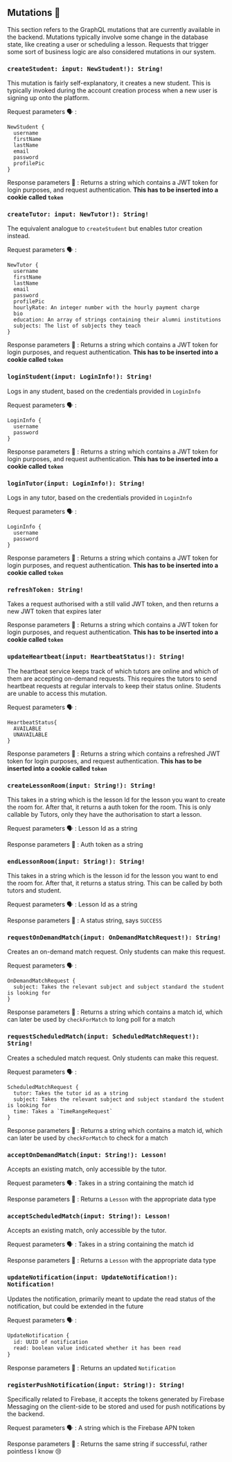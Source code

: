 ## Mutations 🧬
This section refers to the GraphQL mutations that are currently available in the backend. Mutations typically involve some change in the database state, like creating a user or scheduling a lesson. Requests that trigger some sort of business logic are also considered mutations in our system.

### `createStudent: input: NewStudent!): String!`
This mutation is fairly self-explanatory, it creates a new student. This is typically invoked during the account creation process when a new user is signing up onto the platform.

Request parameters :speaking_head: :
```
NewStudent {
  username
  firstName
  lastName
  email
  password
  profilePic
}
```

Response parameters :repeat: :
Returns a string which contains a JWT token for login purposes, and request authentication. **This has to be inserted into a cookie called `token`**

### `createTutor: input: NewTutor!): String!`
The equivalent analogue to `createStudent` but enables tutor creation instead.


Request parameters :speaking_head: :
```
NewTutor {
  username
  firstName
  lastName
  email
  password
  profilePic
  hourlyRate: An integer number with the hourly payment charge
  bio
  education: An array of strings containing their alumni institutions
  subjects: The list of subjects they teach
}
```

Response parameters :repeat: :
Returns a string which contains a JWT token for login purposes, and request authentication. **This has to be inserted into a cookie called `token`**

### `loginStudent(input: LoginInfo!): String!`
Logs in any student, based on the credentials provided in `LoginInfo`

Request parameters :speaking_head: :
```
LoginInfo {
  username
  password
}
```

Response parameters :repeat: :
Returns a string which contains a JWT token for login purposes, and request authentication. **This has to be inserted into a cookie called `token`**

### `loginTutor(input: LoginInfo!): String!`
Logs in any tutor, based on the credentials provided in `LoginInfo`

Request parameters :speaking_head: :
```
LoginInfo {
  username
  password
}
```

Response parameters :repeat: :
Returns a string which contains a JWT token for login purposes, and request authentication. **This has to be inserted into a cookie called `token`**

### `refreshToken: String!`
Takes a request authorised with a still valid JWT token, and then returns a new JWT token that expires later

Response parameters :repeat: :
Returns a string which contains a JWT token for login purposes, and request authentication. **This has to be inserted into a cookie called `token`**

### `updateHeartbeat(input: HeartbeatStatus!): String!`
The heartbeat service keeps track of which tutors are online and which of them are accepting on-demand requests. This requires the tutors to send heartbeat requests at regular intervals to keep their status online. Students are unable to access this mutation.

Request parameters :speaking_head: :
```
HeartbeatStatus{
  AVAILABLE
  UNAVAILABLE
}
```

Response parameters :repeat: :
Returns a string which contains a refreshed JWT token for login purposes, and request authentication. **This has to be inserted into a cookie called `token`**

### `createLessonRoom(input: String!): String!`
This takes in a string which is the lesson Id for the lesson you want to create the room for. After that, it returns a auth token for the room. This is only callable by Tutors, only they have the authorisation to start a lesson.

Request parameters :speaking_head: : 
Lesson Id as a string

Response parameters :repeat: :
Auth token as a string

### `endLessonRoom(input: String!): String!`
This takes in a string which is the lesson id for the lesson you want to end the room for. After that, it returns a status string. This can be called by both tutors and student.

Request parameters :speaking_head: : 
Lesson Id as a string

Response parameters :repeat: :
A status string, says `SUCCESS`

### `requestOnDemandMatch(input: OnDemandMatchRequest!): String!`
Creates an on-demand match request. Only students can make this request.

Request parameters :speaking_head: :
```
OnDemandMatchRequest {
  subject: Takes the relevant subject and subject standard the student is looking for
}
```

Response parameters :repeat: :
Returns a string which contains a match id, which can later be used by `checkForMatch` to long poll for a match

### `requestScheduledMatch(input: ScheduledMatchRequest!): String!`
Creates a scheduled match request. Only students can make this request.

Request parameters :speaking_head: :
```
ScheduledMatchRequest {
  tutor: Takes the tutor id as a string
  subject: Takes the relevant subject and subject standard the student is looking for
  time: Takes a `TimeRangeRequest`
}
```

Response parameters :repeat: :
Returns a string which contains a match id, which can later be used by `checkForMatch` to check for a match

### `acceptOnDemandMatch(input: String!): Lesson!`
Accepts an existing match, only accessible by the tutor.

Request parameters :speaking_head: :
Takes in a string containing the match id

Response parameters :repeat: :
Returns a `Lesson` with the appropriate data type

### `acceptScheduledMatch(input: String!): Lesson!`
Accepts an existing match, only accessible by the tutor.

Request parameters :speaking_head: :
Takes in a string containing the match id

Response parameters :repeat: :
Returns a `Lesson` with the appropriate data type

### `updateNotification(input: UpdateNotification!): Notification!`
Updates the notification, primarily meant to update the read status of the notification, but could be extended in the future

Request parameters :speaking_head: :
```graphql
UpdateNotification {
  id: UUID of notification
  read: boolean value indicated whether it has been read
}
```

Response parameters :repeat: :
Returns an updated `Notification`

### `registerPushNotification(input: String!): String!`
Specifically related to Firebase, it accepts the tokens generated by Firebase Messaging on the client-side to be stored and used for push notifications by the backend.

Request parameters :speaking_head: :
A string which is the Firebase APN token

Response parameters :repeat: :
Returns the same string if successful, rather pointless I know :cry: 